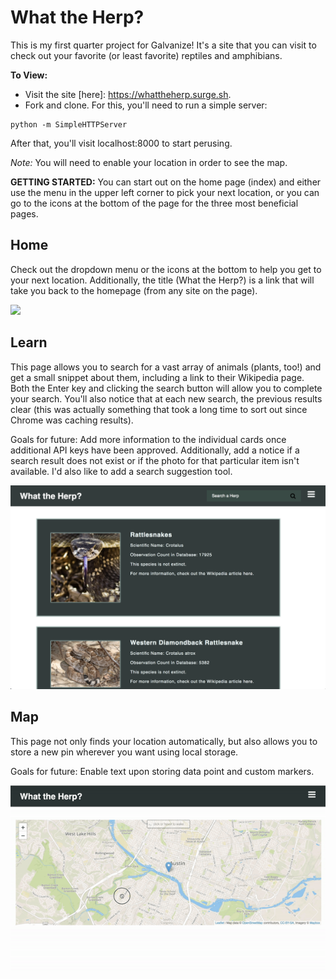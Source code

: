 # What the Herp? 

This is my first quarter project for Galvanize! It's a site that you can visit to check out your favorite (or least favorite) reptiles and amphibians. 

**To View:** 
* Visit the site [here]: https://whattheherp.surge.sh.
* Fork and clone. For this, you'll need to run a simple server: 
```
python -m SimpleHTTPServer
```
After that, you'll visit localhost:8000 to start perusing.




*Note:* You will need to enable your location in order to see the map.


**GETTING STARTED:**
You can start out on the home page (index) and either use the menu in the upper left corner to pick your next location, or you can go to the icons at the bottom of the page for the three most beneficial pages. 


## Home 
Check out the dropdown menu or the icons at the bottom to help you get to your next location. Additionally, the title (What the Herp?) is a link that will take you back to the homepage (from any site on the page).

<img src="homeMenu.png"/>

## Learn
This page allows you to search for a vast array of animals (plants, too!) and get a small snippet about them, including a link to their Wikipedia page. Both the Enter key and clicking the search button will allow you to complete your search. You'll also notice that at each new search, the previous results clear (this was actually something that took a long time to sort out since Chrome was caching results). 

Goals for future: Add more information to the individual cards once additional API keys have been approved. Additionally, add a notice if a search result does not exist or if the photo for that particular item isn't available. I'd also like to add a search suggestion tool. 

<img src="learnSearch.png"/>

## Map
This page not only finds your location automatically, but also allows you to store a new pin wherever you want using local storage. 

Goals for future: Enable text upon storing data point and custom markers. 


![](mapSave.gif)




